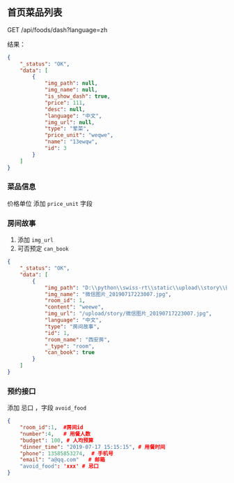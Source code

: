 ## 首页菜品列表

GET   /api/foods/dash?language=zh

结果：

```json
{
    "_status": "OK",
    "data": [
        {
            "img_path": null,
            "img_name": null,
            "is_show_dash": true,
            "price": 111,
            "desc": null,
            "language": "中文",
            "img_url": null,
            "type": "荤菜",
            "price_unit": "weqwe",
            "name": "13ewqw",
            "id": 3
        }
    ]
}
```



### 菜品信息

价格单位  添加 `price_unit` 字段



### 房间故事

1. 添加 `img_url`
2. 可否预定 `can_book`

```json
{
    "_status": "OK",
    "data": [
        {
            "img_path": "D:\\python\\swiss-rt\\static\\upload\\story\\微信图片_20190717223007.jpg",
            "img_name": "微信图片_20190717223007.jpg",
            "room_id": 1,
            "content": "weewe",
            "img_url": "/upload/story/微信图片_20190717223007.jpg",
            "language": "中文",
            "type": "房间故事",
            "id": 1,
            "room_name": "西安房",
            "_type": "room",
            "can_book": true
        }
    ]
}
```



### 预约接口

添加 忌口  ，字段 `avoid_food`

```json
{
	"room_id":1,  #房间id
	"number":4,   # 用餐人数
	"budget": 100, # 人均预算
	"dinner_time": "2019-07-17 15:15:15", # 用餐时间
	"phone": 13585853274,  # 手机号
	"email": "a@qq.com"   # 邮箱
    "avoid_food": 'xxx' # 忌口
}
```


